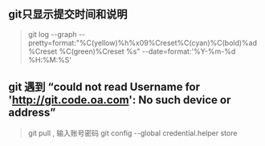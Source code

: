 ## git只显示提交时间和说明
> git log --graph --pretty=format:"%C(yellow)%h%x09%Creset%C(cyan)%C(bold)%ad%Creset  %C(green)%Creset %s" --date=format:'%Y-%m-%d %H:%M:%S'

## git 遇到 “could not read Username for 'http://git.code.oa.com': No such device or address”

> git pull , 输入账号密码
> git config --global credential.helper store
